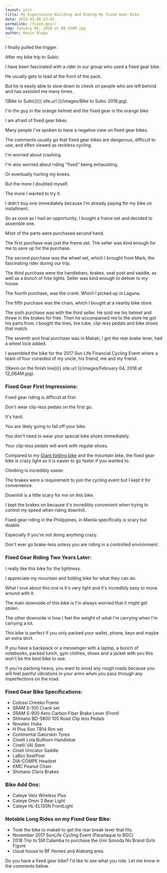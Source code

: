 ```yaml
--- 
layout: post 
title: My Experieince Building and Riding My Fixed Gear Bike
date: 2018-01-06 23:43
permalink: /fixed-gear/ 
img: January 06, 2018 at 08_45AM.jpg
author: Kevin Olega 
--- 
```

I finally pulled the trigger.

After my bike trip to Subic.

I have been fascinated with a rider in our group who used a fixed gear bike.

He usually gets to lead at the front of the pack.

But he is easily able to slow down to check on people who are left behind and has assisted me many times.

![Bike to Subic]({{ site.url }}/images/Bike to Subic 2016.jpg).

I'm the guy in the orange helmet and the fixed gear is the orange bike

I am afraid of fixed gear bikes.

Many people I've spoken to have a negative view on fixed gear bikes.

The comments usually go that fixed gear bikes are dangerous, difficult to use, and often viewed as reckless cycling.

I'm worried about crashing.

I'm also worried about riding "fixed" being exhausiting.

Or eventually hurting my knees.

But the more I doubted myself.

The more I wanted to try it.

I didn't buy one immediately because I'm already paying for my bike on installment.

So as soon as I had an opportunity, I bought a frame set and decided to assemble one.

Most of the parts were purchased second hand.

The first purchase was just the frame set. The seller was kind enough for me to save up for the purchase.

The second purchase was the wheel set, which I brought from Mark, the fascinating rider during our trip.

The third purchase were the handlebars, brakes, seat post and saddle, as well as a bunch of free lights. Seller was kind enough to deliver to my house.

The fourth purchase, was the crank. Which I picked up in Laguna.

The fifth purchase was the chain, which I bought at a nearby bike store.

The sixth purchase was with the third seller. He sold me his helmet and threw in the brakes for free. Then he accompanied me to the store he got his parts from. I bought the tires, tire tube, clip-less pedals and bike shoes that match.

The seventh and final purchase was in Makati, I got the rear brake lever, had a wheel lock added.

I assembled the bike for the 2017 Sun Life Financial Cycling Event where a team of four consided of my uncle, his friend, me and my friend.

![Kevin on the finish line]({{ site.url }}/images/February 04, 2018 at 12_06AM.jpg).

### Fixed Gear First Impressions:

Fixed gear riding is difficult at first.

Don't wear clip-less pedals on the first go.

It's hard.

You are likely going to fall off your bike.

You don't need to wear your special bike shoes immediately.

Your clip-less pedals will work with regular shoes.

Compared to my [Giant folding bike](https://philippineislandliving.com/giant-fd806-folding-bike-review/) and the mountain bike, the fixed gear bike is crazy light so it is easier to go faster if you wanted to.

Climbing is incredibly easier.

The brakes were a requirement to join the cycling event but I kept it for convenience.

Downhill is a little scary for me on this bike.

I kept the brakes on because it's incredibly convenient when trying to control my speed when riding downhill.

Fixed gear riding in the Philippines, in Manila specifically is scary but doable.

Especially if you're not doing anything crazy.

Don't ever go brake-less unless you are riding in a controlled environment.

### Fixed Gear Riding Two Years Later:

I really like this bike for the lightness.

I appreciate my mountain and folding bike for what they can do.

What I love about this one is it's very light and it's incredibly easy to move around with it.

The main downside of this bike is I'm always worried that it might get stolen.

The other downside is how I feel the weight of what I'm carrying when I'm carrying a lot.

This bike is perfect if you only packed your wallet, phone, keys and maybe an extra shirt.

If you have a backpack or a messenger with a laptop, a bunch of notebooks, packed lunch, gym clothes, shoes and a jacket with you this won't be the best bike to use.

If you're packing heavy, you want to avoid any rough roads because you will feel painful vibrations in your arms when you pass through any imperfections on the road.

### Fixed Gear Bike Specifications:

- Colossi Cheeko Frame
- SRAM S-100 Crank set
- SRAM S-900 Aero Carbon Fiber Brake Lever (Front)
- Shimano BD-5800 105 Road Clip less Pedals
- Novatec Hubs
- H Plus Son TB14 Rim set
- Continental Gatorskin Tyres
- Cinelli Lola Bullhorn Handlebar
- Cinelli VAI Stem
- Cineli Unicator Saddle
- LaBici SeatPost
- DIA-COMPE Headset
- KMC Peanut Chain
- Shimano Claris Brakes

### Bike Add Ons:

- Cateye Velo Wireless Plus
- Cateye Omni 3 Rear Light
- Cateye HL-EL135N FrontLight

### Notable Long Rides on my Fixed Gear Bike:

- Took the bike to makati to get the rear break lever that fits.
- November 2017 SunLife Cycling Event (Parañaque to BGC)
- 2018 Trip to SM Calamba to purchase the Umi Sonoda No Brand Girls Figure
- Usual house to BF Homes and Alabang area.

Do you have a fixed gear bike? I'd like to see what you ride. Let me know in the comments below.